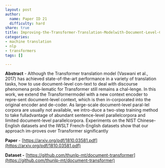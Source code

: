 ```yaml
---
layout: post
author:
  name: Paper ID 21
  difficulty: hard
share: true
title: Improving-the-Transformer-Translation-Modelwith-Document-Level-Context
categories:
- machine translation
- nlp
- transformers
tags: []

---
```

**Abstract** - Although the Transformer translation model (Vaswani et al., 2017) has achieved state-of-the-art performance in a variety of translation tasks, how to use document-level con-text to deal with discourse phenomena prob-lematic for Transformer still remains a chal-lenge. In this work, we extend the Transformermodel with a new context encoder to repre-sent document-level context, which is then in-corporated into the original encoder and de-coder. As large-scale document-level paral-lel corpora are usually not available, we intro-duce a two-step training method to take fulladvantage of abundant sentence-level parallelcorpora and limited document-level parallelcorpora. Experiments on the NIST Chinese-English datasets and the IWSLT French-English datasets show that our approach im-proves over Transformer significantly

**Paper** - [https://arxiv.org/pdf/1810.03581.pdf](https://arxiv.org/pdf/1810.03581.pdf)

**Dataset -** [https://github.com/thunlp-mt/document-transformer](https://github.com/thunlp-mt/document-transformer)
    